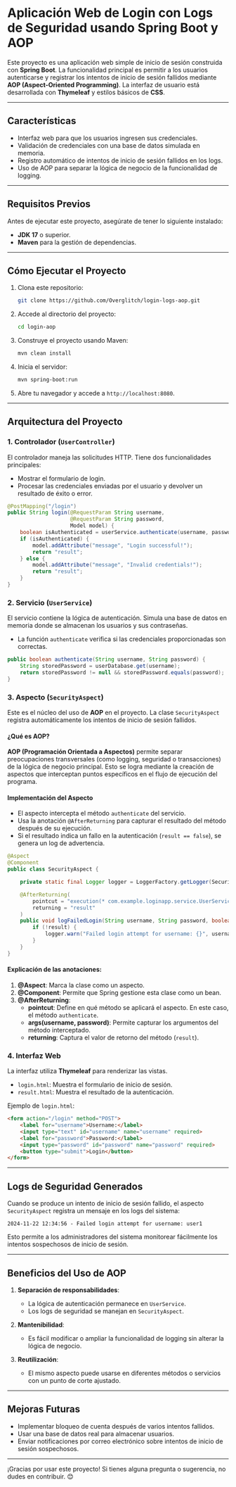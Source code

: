 # Aplicación Web de Login con Logs de Seguridad usando Spring Boot y AOP

Este proyecto es una aplicación web simple de inicio de sesión construida con **Spring Boot**. La funcionalidad principal es permitir a los usuarios autenticarse y registrar los intentos de inicio de sesión fallidos mediante **AOP (Aspect-Oriented Programming)**. La interfaz de usuario está desarrollada con **Thymeleaf** y estilos básicos de **CSS**.

---

## **Características**

- Interfaz web para que los usuarios ingresen sus credenciales.
- Validación de credenciales con una base de datos simulada en memoria.
- Registro automático de intentos de inicio de sesión fallidos en los logs.
- Uso de AOP para separar la lógica de negocio de la funcionalidad de logging.

---

## **Requisitos Previos**

Antes de ejecutar este proyecto, asegúrate de tener lo siguiente instalado:

- **JDK 17** o superior.
- **Maven** para la gestión de dependencias.

---

## **Cómo Ejecutar el Proyecto**

1. Clona este repositorio:
   ```bash
   git clone https://github.com/Overglitch/login-logs-aop.git
   ```
2. Accede al directorio del proyecto:
   ```bash
   cd login-aop
   ```
3. Construye el proyecto usando Maven:
   ```bash
   mvn clean install
   ```
4. Inicia el servidor:
   ```bash
   mvn spring-boot:run
   ```
5. Abre tu navegador y accede a `http://localhost:8080`.

---

## **Arquitectura del Proyecto**

### **1. Controlador (`UserController`)**
El controlador maneja las solicitudes HTTP. Tiene dos funcionalidades principales:

- Mostrar el formulario de login.
- Procesar las credenciales enviadas por el usuario y devolver un resultado de éxito o error.

```java
@PostMapping("/login")
public String login(@RequestParam String username, 
                    @RequestParam String password, 
                    Model model) {
    boolean isAuthenticated = userService.authenticate(username, password);
    if (isAuthenticated) {
        model.addAttribute("message", "Login successful!");
        return "result";
    } else {
        model.addAttribute("message", "Invalid credentials!");
        return "result";
    }
}
```

### **2. Servicio (`UserService`)**
El servicio contiene la lógica de autenticación. Simula una base de datos en memoria donde se almacenan los usuarios y sus contraseñas.

- La función `authenticate` verifica si las credenciales proporcionadas son correctas.

```java
public boolean authenticate(String username, String password) {
    String storedPassword = userDatabase.get(username);
    return storedPassword != null && storedPassword.equals(password);
}
```

### **3. Aspecto (`SecurityAspect`)**
Este es el núcleo del uso de **AOP** en el proyecto. La clase `SecurityAspect` registra automáticamente los intentos de inicio de sesión fallidos.

#### ¿Qué es AOP?
**AOP (Programación Orientada a Aspectos)** permite separar preocupaciones transversales (como logging, seguridad o transacciones) de la lógica de negocio principal. Esto se logra mediante la creación de aspectos que interceptan puntos específicos en el flujo de ejecución del programa.

#### Implementación del Aspecto
- El aspecto intercepta el método `authenticate` del servicio.
- Usa la anotación `@AfterReturning` para capturar el resultado del método después de su ejecución.
- Si el resultado indica un fallo en la autenticación (`result == false`), se genera un log de advertencia.

```java
@Aspect
@Component
public class SecurityAspect {

    private static final Logger logger = LoggerFactory.getLogger(SecurityAspect.class);

    @AfterReturning(
        pointcut = "execution(* com.example.loginapp.service.UserService.authenticate(..)) && args(username, password)",
        returning = "result"
    )
    public void logFailedLogin(String username, String password, boolean result) {
        if (!result) {
            logger.warn("Failed login attempt for username: {}", username);
        }
    }
}
```

#### Explicación de las anotaciones:
1. **@Aspect**: Marca la clase como un aspecto.
2. **@Component**: Permite que Spring gestione esta clase como un bean.
3. **@AfterReturning**:
    - **pointcut**: Define en qué método se aplicará el aspecto. En este caso, el método `authenticate`.
    - **args(username, password)**: Permite capturar los argumentos del método interceptado.
    - **returning**: Captura el valor de retorno del método (`result`).

### **4. Interfaz Web**
La interfaz utiliza **Thymeleaf** para renderizar las vistas.

- `login.html`: Muestra el formulario de inicio de sesión.
- `result.html`: Muestra el resultado de la autenticación.

Ejemplo de `login.html`:
```html
<form action="/login" method="POST">
    <label for="username">Username:</label>
    <input type="text" id="username" name="username" required>
    <label for="password">Password:</label>
    <input type="password" id="password" name="password" required>
    <button type="submit">Login</button>
</form>
```

---

## **Logs de Seguridad Generados**

Cuando se produce un intento de inicio de sesión fallido, el aspecto `SecurityAspect` registra un mensaje en los logs del sistema:

```
2024-11-22 12:34:56 - Failed login attempt for username: user1
```

Esto permite a los administradores del sistema monitorear fácilmente los intentos sospechosos de inicio de sesión.

---

## **Beneficios del Uso de AOP**

1. **Separación de responsabilidades**:
    - La lógica de autenticación permanece en `UserService`.
    - Los logs de seguridad se manejan en `SecurityAspect`.

2. **Mantenibilidad**:
    - Es fácil modificar o ampliar la funcionalidad de logging sin alterar la lógica de negocio.

3. **Reutilización**:
    - El mismo aspecto puede usarse en diferentes métodos o servicios con un punto de corte ajustado.

---

## **Mejoras Futuras**

- Implementar bloqueo de cuenta después de varios intentos fallidos.
- Usar una base de datos real para almacenar usuarios.
- Enviar notificaciones por correo electrónico sobre intentos de inicio de sesión sospechosos.

---

¡Gracias por usar este proyecto! Si tienes alguna pregunta o sugerencia, no dudes en contribuir. 😊